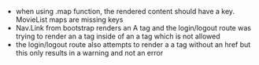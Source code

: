 - when using .map function, the rendered content should have a key. MovieList maps are missing keys
- Nav.Link from bootstrap renders an A tag and the login/logout route was trying to render an a tag inside of an a tag which is not allowed
- the login/logout route also attempts to render a a tag without an href but this only results in a warning and not an error
